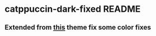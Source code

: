 # catppuccin-dark-fixed README

## Extended from [this][theme_link] theme fix some color fixes

[theme_link]: https://marketplace.visualstudio.com/items?itemName=Birdlinux.catppuccin-dark-theme
